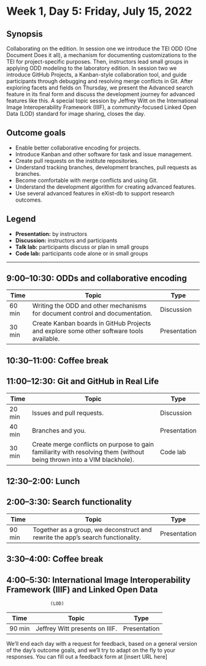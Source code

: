 # Week 1, Day 5: Friday, July 15, 2022
## Synopsis

Collaborating on the edition. In session one we introduce the TEI ODD (One Document
                Does it all), a mechanism for documenting customizations to the TEI for
                project-specific purposes. Then, instructors lead small groups in applying ODD
                modeling to the laboratory edition. In session two we introduce GitHub Projects, a
                Kanban-style collaboration tool, and guide participants through debugging and
                resolving merge conflicts in Git. After exploring facets and fields on Thursday, we
                present the Advanced search feature in its final form and discuss the development
                journey for advanced features like this. A special topic session by Jeffrey Witt on
                the International Image Interoperability Framework (IIIF), a community-focused
                Linked Open Data (LOD) standard for image sharing, closes the day.

## Outcome goals
* Enable better collaborative encoding for projects.
* Introduce Kanban and other software for task and issue management.
* Create pull requests on the institute repositories.
* Understand tracking branches, development branches, pull requests as branches.
* Become comfortable with merge conflicts and using Git.
* Understand the development algorithm for creating advanced features.
* Use several advanced features in eXist-db to support research outcomes.

## Legend

* **Presentation:** by instructors
* **Discussion:** instructors and participants
* **Talk lab:** participants discuss or plan in small groups
* **Code lab:** participants code alone or in small groups

* * *
## 9:00–10:30: ODDs and collaborative encoding

Time | Topic | Type
---- | ---- | ---- 
60 min | Writing the ODD and other mechanisms for document control and documentation. | Discussion
30 min | Create Kanban boards in GitHub Projects and explore some other software tools available. | Presentation

## 10:30–11:00: Coffee break

## 11:00–12:30: Git and GitHub in Real Life

Time | Topic | Type
---- | ---- | ---- 
20 min | Issues and pull requests. | Discussion
40 min | Branches and you. | Presentation
30 min | Create merge conflicts on purpose to gain familiarity with resolving them (without being thrown into a VIM blackhole). | Code lab

## 12:30–2:00: Lunch

## 2:00–3:30: Search functionality

Time | Topic | Type
---- | ---- | ---- 
90 min | Together as a group, we deconstruct and rewrite the app’s search functionality. | Presentation

## 3:30–4:00: Coffee break

## 4:00–5:30: International Image Interoperability Framework (IIIF) and Linked Open Data
                    (LOD)

Time | Topic | Type
---- | ---- | ---- 
90 min | Jeffrey Witt presents on IIIF. | Presentation

We’ll end each day with a request for feedback, based on a general version of the day’s outcome goals, and we’ll try to adapt on the fly to your responses. You can fill out a feedback form at [insert URL here]